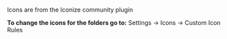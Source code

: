 Icons are from the Iconize community plugin

**To change the icons for the folders go to:**
Settings → Icons → Custom Icon Rules